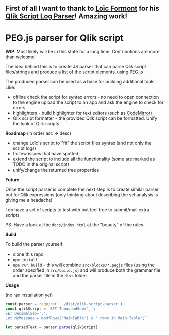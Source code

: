 ## First of all I want to thank to [Loïc Formont](https://github.com/pouc) for his [Qlik Script Log Parser](https://github.com/pouc/qlik-script-log-parser)! Amazing work!

# PEG.js parser for Qlik script

**WIP**. Most likely will be in this state for a long time. Contributions are more than welcome!

The idea behind this is to create JS parser that can parse Qlik script files/strings and produce a list of the script elements, using [PEG.js](https://pegjs.org/)

The produced parser can be used as a base for building additional tools. Like:

- offline check the script for syntax errors - no need to open connection to the engine upload the script to an app and ask the engine to check for errors
- highlighters - build highlighter for text editors (such as [CodeMirror](https://codemirror.net/))
- Qlik script formatter - the provided Qlik script can be formatted. Unify the look of Qlik scripts

**Roadmap** (in order asc -> desc)

- change Loïc's script to "fit" the script files syntax (and not only the script logs)
- fix few issues that have spotted
- extend the script to include all the functionality (some are marked as TODO in the original script)
- unify/change the returned tree properties

**Future**

Once the script parser is complete the next step is to create similar parser but for Qlik expressions (only thinking about describing the set analysis is giving me a headache)

I do have a set of scripts to test with but feel free to submit/mail extra scripts.

PS. Have a look at the `docs/index.html` at the "beauty" of the rules

**Build**

To build the parser yourself:

- clone this repo
- `npm install`
- `npm run build` - this will combine `src/blocks/*.pegjs` files (using the order specified in `src/build.js`) and will produce both the grammar file and the parser file in the `dist` folder

**Usage**

(no `npm` installation yet)

```javascript
const parser = require('../dist/qlik-script-parser')
const qlikScript = `SET ThousandSep=',';
SET DecimalSep='.';
Let MyMessage = NoOfRows('MainTable') & ' rows in Main Table';`

let parsedText = parser.parse(qlikScript)
```
